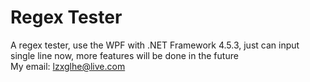 # Regex Tester
A regex tester, use the WPF with .NET Framework 4.5.3, just can input single line now, more features will be done in the future
<br/>
My email: <a herf=mailto:lzxglhf@live.com>lzxglhe@live.com</a>
